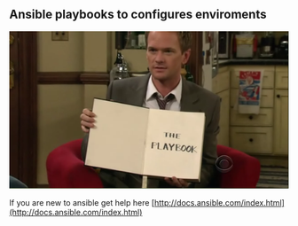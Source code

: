  
## Ansible playbooks to configures enviroments

![img](the_playbook.png)


If you are new to ansible get help here	[http://docs.ansible.com/index.html](http://docs.ansible.com/index.html)
